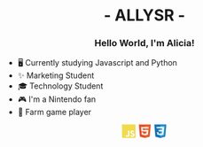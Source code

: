 
<!--Name-->
<div>
   <h1 align="middle">- ALLYSR -</h1>
</div>

<!--text-->

<div>
   <h3 align="middle">
    Hello World, I'm Alicia!
   </h3>
   
-  🖥 Currently studying Javascript and Python
-  ✨ Marketing Student
-  🎓 Technology Student
-  🎮 I'm a Nintendo fan
- 🌱 Farm game player

   
</div>



<!--Icons-->
<div>
   <p align="center">
    <img alt="Js" height="25"  src="https://raw.githubusercontent.com/devicons/devicon/master/icons/javascript/javascript-plain.svg">
    <img alt="HTML" height="25"  src="https://raw.githubusercontent.com/devicons/devicon/master/icons/html5/html5-original.svg">
    <img alt="CSS" height="25"  src="https://raw.githubusercontent.com/devicons/devicon/master/icons/css3/css3-original.svg">
      
   </p>
</div>


<h1></h1>

     
         
   

     
     
     
  
